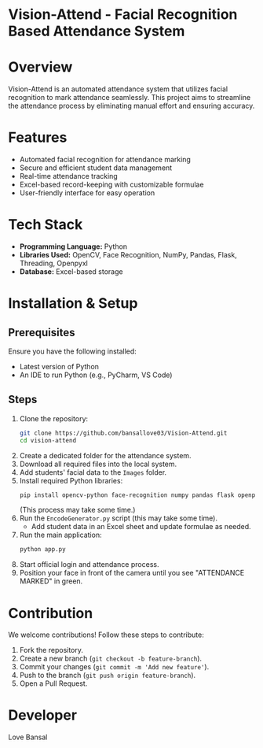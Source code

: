 # Vision-Attend - Facial Recognition Based Attendance System

# Overview
Vision-Attend is an automated attendance system that utilizes facial recognition to mark attendance seamlessly. This project aims to streamline the attendance process by eliminating manual effort and ensuring accuracy.

# Features
- Automated facial recognition for attendance marking
- Secure and efficient student data management
- Real-time attendance tracking
- Excel-based record-keeping with customizable formulae
- User-friendly interface for easy operation

# Tech Stack
- **Programming Language:** Python
- **Libraries Used:** OpenCV, Face Recognition, NumPy, Pandas, Flask, Threading, Openpyxl
- **Database:** Excel-based storage

# Installation & Setup
## Prerequisites
Ensure you have the following installed:
- Latest version of Python
- An IDE to run Python (e.g., PyCharm, VS Code)

## Steps
1. Clone the repository:
   ```sh
   git clone https://github.com/bansallove03/Vision-Attend.git
   cd vision-attend
   ```
2. Create a dedicated folder for the attendance system.
3. Download all required files into the local system.
4. Add students' facial data to the `Images` folder.
5. Install required Python libraries:
   ```sh
   pip install opencv-python face-recognition numpy pandas flask openpyxl threading
   ```
   (This process may take some time.)
6. Run the `EncodeGenerator.py` script (this may take some time).
   - Add student data in an Excel sheet and update formulae as needed.
7. Run the main application:
   ```sh
   python app.py
   ```
8. Start official login and attendance process.
9. Position your face in front of the camera until you see "ATTENDANCE MARKED" in green.

# Contribution
We welcome contributions! Follow these steps to contribute:
1. Fork the repository.
2. Create a new branch (`git checkout -b feature-branch`).
3. Commit your changes (`git commit -m 'Add new feature'`).
4. Push to the branch (`git push origin feature-branch`).
5. Open a Pull Request.



# Developer
Love Bansal

